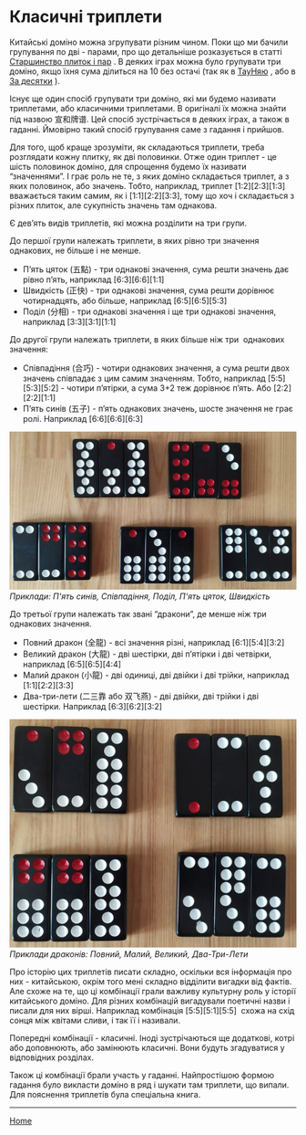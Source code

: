 # Класичні триплети

Китайські доміно можна згрупувати різним чином. Поки що ми бачили групування по дві - парами, про що детальніше розказується в статті [Старшинство плиток і пар](/wpua/gupai/hierarchy.html) . В деяких іграх можна було групувати три доміно, якщо їхня сума ділиться на 10 без остачі (так як в [ТауНяю](/wpua/gupai/gambling/taungau.html) , або в [За десятки](/wpua/gupai/fishing/tsungshap.html) ). 

Існує ще один спосіб групувати три доміно, які ми будемо називати триплетами, або класичними триплетами. В оригіналі їх можна знайти під назвою 宣和牌谱. Цей спосіб зустрічається в деяких іграх, а також в гаданні. Ймовірно такий спосіб групування саме з гадання і прийшов. 

Для того, щоб краще зрозуміти, як складаються триплети, треба розглядати кожну плитку, як дві половинки. Отже один триплет - це шість половинок доміно, для спрощення будемо їх називати “значеннями”. І грає роль не те, з яких доміно складається триплет, а з яких половинок, або значень. Тобто, наприклад, триплет [1:2][2:3][1:3] вважається таким самим, як і [1:1][2:2][3:3], тому що хоч і складається з різних плиток, але сукупність значень там однакова. 

Є дев’ять видів триплетів, які можна розділити на три групи. 

До першої групи належать триплети, в яких рівно три значення однакових, не більше і не менше. 

 - П’ять цяток (五點) - три однакові значення, сума решти значень дає рівно п’ять, наприклад [6:3][6:6][1:1]
 - Швидкість (正快) - три однакові значення, сума решти дорівнює чотирнадцять, або більше, наприклад [6:5][6:5][5:3]
 - Поділ (分相) - три однакові значення і ще три однакові значення, наприклад [3:3][3:1][1:1]

До другої групи належать триплети, в яких більше ніж три  однакових значення: 

 - Співпадіння (合巧) - чотири однакових значення, а сума решти двох значень співпадає з цим самим значенням. Тобто, наприклад [5:5][5:3][5:2] - чотири п’ятірки, а сума 3+2 теж дорівнює п’ять. Або [2:2][2:2][1:1]
 - П’ять синів (五子) - п’ять однакових значень, шосте значення не грає ролі. Наприклад [6:6][6:6][6:3]

![](/docs/assets/images/gupai/zen-triplets-1.jpg?w=690)
_Приклади: П'ять синів, Співпадіння, Поділ, П'ять цяток, Швидкість_

До третьої групи належать так звані “дракони”, де менше ніж три однакових значення. 

 - Повний дракон (全龍) - всі значення різні, наприклад [6:1][5:4][3:2]
 - Великий дракон (大龍) - дві шестірки, дві п’ятірки і дві четвірки, наприклад [6:5][6:5][4:4]
 - Малий дракон (小龍) - дві одиниці, дві двійки і дві трійки, наприклад [1:1][2:2][3:3]
 - Два-три-лети (二三靠 або 双飞燕) - дві двійки, дві трійки і дві шестірки. Наприклад [6:3][6:2][3:2]

![](/docs/assets/images/gupai/zen-triplets-2-dragons.jpg?w=574)
_Приклади драконів: Повний, Малий, Великий, Два-Три-Лети_

Про історію цих триплетів писати складно, оскільки вся інформація про них - китайською, окрім того мені складно відділити вигадки від фактів. Але схоже на те, що ці комбінації грали важливу культурну роль у історії китайського доміно. Для різних комбінацій вигадували поетичні назви і писали для них вірші. Наприклад комбінація [5:5][5:1][5:5]  схожа на схід сонця між квітами сливи, і так її і називали. 

Попередні комбінації - класичні. Іноді зустрічаються ще додаткові, котрі або доповнюють, або замінюють класичні. Вони будуть згадуватися у відповідних розділах. 

Також ці комбінації брали участь у гаданні. Найпростішою формою гадання було викласти доміно в ряд і шукати там триплети, що випали. Для пояснення триплетів була спеціальна книга. 

---  

[Home](/wpua/gupai/index.html)
